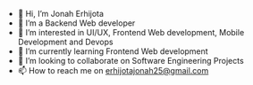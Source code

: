 - 👋 Hi, I’m Jonah Erhijota
- 👀 I’m a Backend Web developer
- 👀 I’m interested in UI/UX, Frontend Web development, Mobile Development and Devops
- 🌱 I’m currently learning Frontend Web development
- 💞️ I’m looking to collaborate on Software Engineering Projects
- 📫 How to reach me on erhijotajonah25@gmail.com
<!---
jonahixed/jonahixed is a ✨ special ✨ repository because its `README.md` (this file) appears on your GitHub profile.
You can click the Preview link to take a look at your changes.
--->
